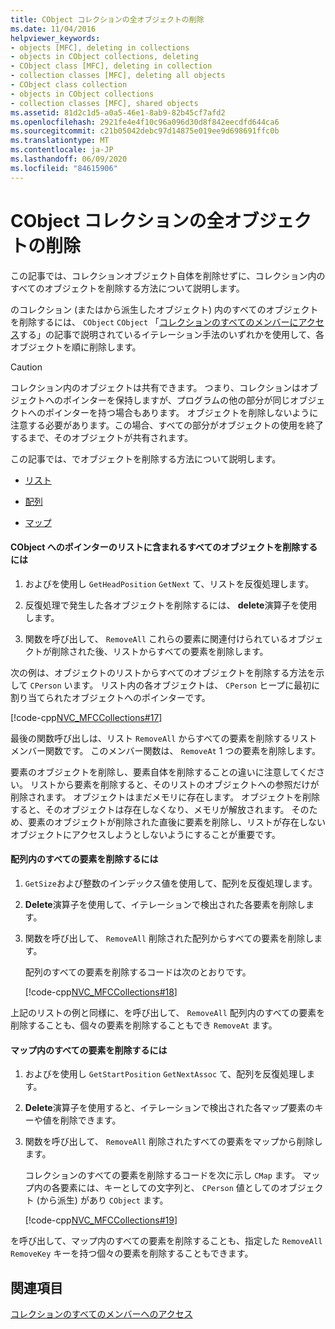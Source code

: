 ```yaml
---
title: CObject コレクションの全オブジェクトの削除
ms.date: 11/04/2016
helpviewer_keywords:
- objects [MFC], deleting in collections
- objects in CObject collections, deleting
- CObject class [MFC], deleting in collection
- collection classes [MFC], deleting all objects
- CObject class collection
- objects in CObject collections
- collection classes [MFC], shared objects
ms.assetid: 81d2c1d5-a0a5-46e1-8ab9-82b45cf7afd2
ms.openlocfilehash: 2921fe4e4f10c96a096d30d8f842eecdfd644ca6
ms.sourcegitcommit: c21b05042debc97d14875e019ee9d698691ffc0b
ms.translationtype: MT
ms.contentlocale: ja-JP
ms.lasthandoff: 06/09/2020
ms.locfileid: "84615906"
---
```

# <a name="deleting-all-objects-in-a-cobject-collection"></a>CObject コレクションの全オブジェクトの削除

この記事では、コレクションオブジェクト自体を削除せずに、コレクション内のすべてのオブジェクトを削除する方法について説明します。

のコレクション (またはから派生したオブジェクト) 内のすべてのオブジェクトを削除するには、 `CObject` `CObject` 「[コレクションのすべてのメンバーにアクセス](accessing-all-members-of-a-collection.md)する」の記事で説明されているイテレーション手法のいずれかを使用して、各オブジェクトを順に削除します。

> [!CAUTION]
> コレクション内のオブジェクトは共有できます。 つまり、コレクションはオブジェクトへのポインターを保持しますが、プログラムの他の部分が同じオブジェクトへのポインターを持つ場合もあります。 オブジェクトを削除しないように注意する必要があります。この場合、すべての部分がオブジェクトの使用を終了するまで、そのオブジェクトが共有されます。

この記事では、でオブジェクトを削除する方法について説明します。

- [リスト](#_core_to_delete_all_objects_in_a_list_of_pointers_to_cobject)

- [配列](#_core_to_delete_all_elements_in_an_array)

- [マップ](#_core_to_delete_all_elements_in_a_map)

#### <a name="to-delete-all-objects-in-a-list-of-pointers-to-cobject"></a><a name="_core_to_delete_all_objects_in_a_list_of_pointers_to_cobject"></a>CObject へのポインターのリストに含まれるすべてのオブジェクトを削除するには

1. およびを使用し `GetHeadPosition` `GetNext` て、リストを反復処理します。

1. 反復処理で発生した各オブジェクトを削除するには、 **delete**演算子を使用します。

1. 関数を呼び出して、 `RemoveAll` これらの要素に関連付けられているオブジェクトが削除された後、リストからすべての要素を削除します。

次の例は、オブジェクトのリストからすべてのオブジェクトを削除する方法を示して `CPerson` います。 リスト内の各オブジェクトは、 `CPerson` ヒープに最初に割り当てられたオブジェクトへのポインターです。

[!code-cpp[NVC_MFCCollections#17](codesnippet/cpp/deleting-all-objects-in-a-cobject-collection_1.cpp)]

最後の関数呼び出しは、リスト `RemoveAll` からすべての要素を削除するリストメンバー関数です。 このメンバー関数は、 `RemoveAt` 1 つの要素を削除します。

要素のオブジェクトを削除し、要素自体を削除することの違いに注意してください。 リストから要素を削除すると、そのリストのオブジェクトへの参照だけが削除されます。 オブジェクトはまだメモリに存在します。 オブジェクトを削除すると、そのオブジェクトは存在しなくなり、メモリが解放されます。 そのため、要素のオブジェクトが削除された直後に要素を削除し、リストが存在しないオブジェクトにアクセスしようとしないようにすることが重要です。

#### <a name="to-delete-all-elements-in-an-array"></a><a name="_core_to_delete_all_elements_in_an_array"></a>配列内のすべての要素を削除するには

1. `GetSize`および整数のインデックス値を使用して、配列を反復処理します。

1. **Delete**演算子を使用して、イテレーションで検出された各要素を削除します。

1. 関数を呼び出して、 `RemoveAll` 削除された配列からすべての要素を削除します。

   配列のすべての要素を削除するコードは次のとおりです。

   [!code-cpp[NVC_MFCCollections#18](codesnippet/cpp/deleting-all-objects-in-a-cobject-collection_2.cpp)]

上記のリストの例と同様に、を呼び出して、 `RemoveAll` 配列内のすべての要素を削除することも、個々の要素を削除することもでき `RemoveAt` ます。

#### <a name="to-delete-all-elements-in-a-map"></a><a name="_core_to_delete_all_elements_in_a_map"></a>マップ内のすべての要素を削除するには

1. およびを使用し `GetStartPosition` `GetNextAssoc` て、配列を反復処理します。

1. **Delete**演算子を使用すると、イテレーションで検出された各マップ要素のキーや値を削除できます。

1. 関数を呼び出して、 `RemoveAll` 削除されたすべての要素をマップから削除します。

   コレクションのすべての要素を削除するコードを次に示し `CMap` ます。 マップ内の各要素には、キーとしての文字列と、 `CPerson` 値としてのオブジェクト (から派生) があり `CObject` ます。

   [!code-cpp[NVC_MFCCollections#19](codesnippet/cpp/deleting-all-objects-in-a-cobject-collection_3.cpp)]

を呼び出して、マップ内のすべての要素を削除することも、指定した `RemoveAll` `RemoveKey` キーを持つ個々の要素を削除することもできます。

## <a name="see-also"></a>関連項目

[コレクションのすべてのメンバーへのアクセス](accessing-all-members-of-a-collection.md)
